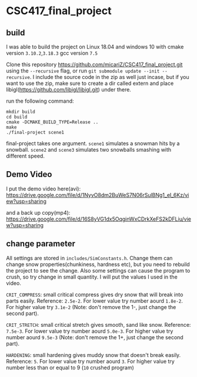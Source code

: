 # CSC417_final_project
## build
I was able to build the project on Linux 18.04 and windows 10 with cmake version `3.10.2`,`3.18.3` gcc version `7.5`

Clone this repository https://github.com/micariZ/CSC417_final_project.git using the `--recursive` flag, or run `git submodule update --init --recursive`. I include the source code in the zip as well just incase, but if you want to use the zip, make sure to create a dir called extern and place libigl(https://github.com/libigl/libigl.git) under there.

run the following command:
 
    mkdir build
    cd build
    cmake -DCMAKE_BUILD_TYPE=Release ..
    make
    ./final-project scene1

final-project takes one argument. `scene1` simulates a snowman hits by a snowball. `scene2` and `scene3` simulates two snowballs smashing with different speed.

## Demo Video
I put the demo video here(avi):  https://drive.google.com/file/d/1NyvO8dm2BuWeS7N06rSulBNg1_eI_6Kz/view?usp=sharing

and a back up copy(mp4): https://drive.google.com/file/d/16S8yVG1dx5OqginWxCDrkXeFS2kDFLiu/view?usp=sharing

## change parameter
All settings are stored in `includes/SimConstants.h`. Change them can change snow properties(chunkiness, hardness etc), but you need to rebuild the project to see the change. Also some settings can cause the program to crush, so try change in small quantity. I will put the values I used in the video.

`CRIT_COMPRESS`:  small critical compress gives dry snow that will break into parts easily. Reference: `2.5e-2`. For lower value try number aourd `1.8e-2`. For higher value try `3.1e-2` (Note: don't remove the 1-, just change the second part).

`CRIT_STRETCH`:   small critical stretch gives smooth, sand like snow. Reference: `7.5e-3`. For lower value try number aourd `5.0e-3`. For higher value try number aourd `9.5e-3` (Note: don't remove the 1+, just change the second part).

`HARDENING`:  small hardening gives muddy snow that doesn't break easily. Reference: `5`. For lower value try number aourd `3`. For higher value try number less than or equal to 9 (`10` crushed program)
